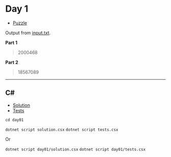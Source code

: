 # Day 1

- [Puzzle](PUZZLE.md)

Output from [input.txt](input.txt).
<!-- Output from [input.txt](day#/input.txt). -->

**Part 1**

> 2000468

**Part 2**

> 18567089

---

## C\#

- [Solution](solution.csx)
- [Tests](tests.csx)

`cd day01`

`dotnet script solution.csx`
`dotnet script tests.csx`

Or

`dotnet script day01/solution.csx`
`dotnet script day01/tests.csx`
